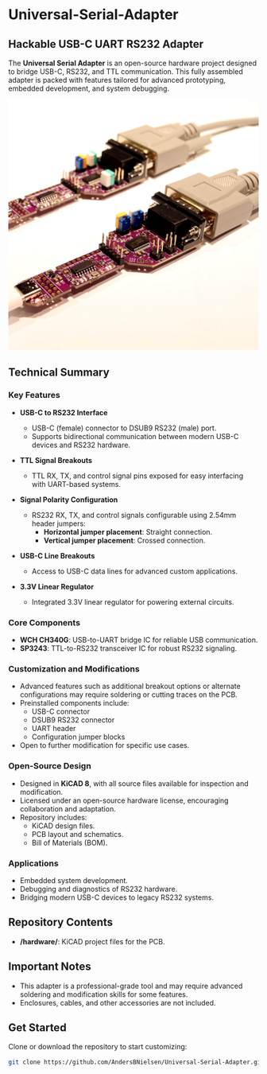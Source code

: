 # Universal-Serial-Adapter

## Hackable USB-C UART RS232 Adapter

The **Universal Serial Adapter** is an open-source hardware project designed to bridge USB-C, RS232, and TTL communication. This fully assembled adapter is packed with features tailored for advanced prototyping, embedded development, and system debugging.  

<img src="./photos/Universal Serial Adapter-main.jpeg"/>

## **Technical Summary**  

### **Key Features**  
- **USB-C to RS232 Interface**  
  - USB-C (female) connector to DSUB9 RS232 (male) port.  
  - Supports bidirectional communication between modern USB-C devices and RS232 hardware.  

- **TTL Signal Breakouts**  
  - TTL RX, TX, and control signal pins exposed for easy interfacing with UART-based systems.  

- **Signal Polarity Configuration**  
  - RS232 RX, TX, and control signals configurable using 2.54mm header jumpers:  
    - **Horizontal jumper placement**: Straight connection.  
    - **Vertical jumper placement**: Crossed connection.  

- **USB-C Line Breakouts**  
  - Access to USB-C data lines for advanced custom applications.  

- **3.3V Linear Regulator**  
  - Integrated 3.3V linear regulator for powering external circuits.  

### **Core Components**  
- **WCH CH340G**: USB-to-UART bridge IC for reliable USB communication.  
- **SP3243**: TTL-to-RS232 transceiver IC for robust RS232 signaling.  

### **Customization and Modifications**  
- Advanced features such as additional breakout options or alternate configurations may require soldering or cutting traces on the PCB.  
- Preinstalled components include:  
  - USB-C connector  
  - DSUB9 RS232 connector  
  - UART header  
  - Configuration jumper blocks  
- Open to further modification for specific use cases.  

### **Open-Source Design**  
- Designed in **KiCAD 8**, with all source files available for inspection and modification.  
- Licensed under an open-source hardware license, encouraging collaboration and adaptation.  
- Repository includes:  
  - KiCAD design files.  
  - PCB layout and schematics.  
  - Bill of Materials (BOM).  

### **Applications**  
- Embedded system development.  
- Debugging and diagnostics of RS232 hardware.  
- Bridging modern USB-C devices to legacy RS232 systems.  

## **Repository Contents**  
- **/hardware/**: KiCAD project files for the PCB.  

## **Important Notes**  
- This adapter is a professional-grade tool and may require advanced soldering and modification skills for some features.  
- Enclosures, cables, and other accessories are not included.  

## **Get Started**  
Clone or download the repository to start customizing:  
```bash  
git clone https://github.com/AndersBNielsen/Universal-Serial-Adapter.git  
```
